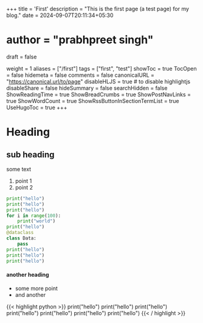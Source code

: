 +++
title = 'First'
description = "This is the first page (a test page) for my blog."
date = 2024-09-07T20:11:34+05:30
# author = "prabhpreet singh"
draft = false

weight = 1
aliases = ["/first"]
tags = ["first", "test"]
showToc = true
TocOpen = false
hidemeta = false
comments = false
canonicalURL = "https://canonical.url/to/page"
disableHLJS = true # to disable highlightjs
disableShare = false
hideSummary = false
searchHidden = false
ShowReadingTime = true
ShowBreadCrumbs = true
ShowPostNavLinks = true
ShowWordCount = true
ShowRssButtonInSectionTermList = true
UseHugoToc = true
+++
<!-- [[cover]]
    image = "<image path/url>" # image path/url
    alt = "<alt text>" # alt text
    caption = "<text>" # display caption under cover
    relative = false # when using page bundles set this to true
    hidden = true # only hide on current single page -->



# Heading
## sub heading

some text

1. point 1
2. point 2

<!-- ,hl_lines=[2,"5-7"],linenostart=199 -->
```python  {linenos=table}
print("hello")
print("hello")
print("hello")
for i in range(100):
    print("world")
print("hello")
@dataclass
class Data:
    pass
print("hello")
print("hello")
print("hello")
```

#### another heading
- some more point
- and another

{{< highlight python  >}}
print("hello")
print("hello")
print("hello")
print("hello")
print("hello")
print("hello")
print("hello")
{{< / highlight >}}

<script src="https://gist.github.com/rahularity/86da20fe3858e6b311de068201d279e3.js"></script>